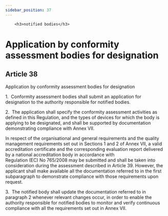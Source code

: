 ```yaml
---
sidebar_position: 37
---
```

        <h3>notified bodies</h3>
<h1>Application by conformity assessment bodies for designation</h1>
<h2>Article 38</h2>
   <p class="stitle-article-norm">Application by conformity assessment bodies for designation</p>
   <p class="norm">1.&nbsp;&nbsp;Conformity assessment bodies shall 
submit an application for designation to the authority responsible for 
notified bodies.</p>
   <p class="norm">2.&nbsp;&nbsp;The application shall specify the 
conformity assessment activities as defined in this Regulation, and the 
types of devices for which the body is applying to be designated, and 
shall be supported by documentation demonstrating compliance with 
Annex&nbsp;VII.</p>
   <p class="norm">In respect of the organisational and general 
requirements and the quality management requirements set out in 
Sections&nbsp;1 and 2 of Annex&nbsp;VII, a valid accreditation 
certificate and the corresponding evaluation report delivered by a 
national accreditation body in accordance with 
Regulation&nbsp;(EC)&nbsp;No&nbsp;765/2008 may be submitted and shall be
 taken into consideration during the assessment described in 
Article&nbsp;39. However, the applicant shall make available all the 
documentation referred to in the first subparagraph&nbsp;to demonstrate 
compliance with those requirements upon request.</p>
   <p class="norm">3.&nbsp;&nbsp;The notified body shall update the 
documentation referred to in paragraph&nbsp;2 whenever relevant changes 
occur, in order to enable the authority responsible for notified bodies 
to monitor and verify continuous compliance with all the requirements 
set out in Annex&nbsp;VII.</p>